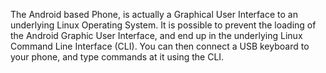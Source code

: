 The Android based Phone, is actually a Graphical User Interface to an
underlying Linux Operating System. It is possible to prevent the loading of
the Android Graphic User Interface, and end up in the underlying Linux
Command Line Interface (CLI). You can then connect a USB keyboard to your
phone, and type commands at it using the CLI.